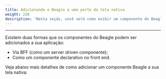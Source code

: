 ```yaml
---
title: Adicionando o Beagle a uma parte da tela nativa
weight: 226
description: 'Nesta seção, você verá como exibir um componente do Beagle em uma tela nativa.'
---
```


---

Existem duas formas que os componentes do Beagle podem ser adicionados a sua aplicação:

* Via BFF \(como um server driven componente\);
* Como um componente declarativo no front end.

Veja abaixo mais detalhes de como adicionar um componente Beagle a sua tela nativa:
